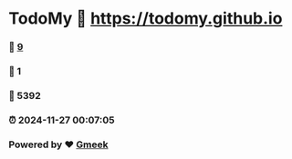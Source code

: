 # TodoMy :link: https://todomy.github.io 
### :page_facing_up: [9](https://todomy.github.io/tag.html) 
### :speech_balloon: 1 
### :hibiscus: 5392 
### :alarm_clock: 2024-11-27 00:07:05 
### Powered by :heart: [Gmeek](https://github.com/Meekdai/Gmeek)
